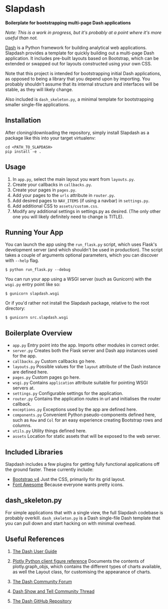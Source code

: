 # Slapdash

**Boilerplate for bootstrapping multi-page Dash applications**

_Note: This is a work in progress, but it's probably at a point where it's
more useful than not._

[Dash](https://plot.ly/dash) is a Python framework for building analytical web
applications. Slapdash provides a template for quickly building out a multi-page
Dash application. It includes pre-built layouts based on Bootstrap, which can be
extended or swapped out for layouts constructed using your own CSS.

Note that this project is intended for bootstrapping initial Dash applications,
as opposed to being a library that you depend upon by importing. You probably
shouldn't assume that its internal structure and interfaces will be stable, as
they will likely change.

Also included is `dash_skeleton.py`, a minimal template for bootstrapping
smaller single-file applications.


## Installation

After cloning/downloading the repository, simply install Slapdash as a package like this into your target virtualenv:

    cd <PATH_TO_SLAPDASH>
    pip install -e .

## Usage

1. In `app.py`, select the main layout you want from `layouts.py`.
2. Create your callbacks in `callbacks.py`.
3. Create  your pages in `pages.py`.
4. Add your pages to the `urls` attribute in `router.py`.
5. Add desired pages to `NAV_ITEMS` (if using a navbar) in `settings.py`.
6. Add additional CSS to `assets/custom.css`. 
7. Modify any additional settings in settings.py as desired. (The only other one
   you will likely definitely need to change is TITLE).


## Running Your App

You can launch the app using the `run_flask.py` script, which uses Flask's development server (and which shouldn't be used in production). The script takes a couple of arguments optional parameters, which you can discover with `--help` flag.

    $ python run_flask.py --debug

You can run your app using a WSGI server (such as Gunicorn) with the `wsgi.py` entry point like so:

    $ gunicorn slapdash.wsgi

Or if you'd rather not install the Slapdash package, relative to the root directory: 

    $ gunicorn src.slapdash.wsgi
    
    
## Boilerplate Overview

* `app.py` Entry point into the app. Imports other modules in correct order. 
* `server.py` Creates both the Flask server and Dash app instances used for the app.
* `callbacks.py` Custom callbacks go here.
* `layouts.py` Possible values for the `layout` attribute of the Dash instance
  are defined here.
* `pages.py` Custom pages go here.
* `wsgi.py` Contains `application` attribute suitable for pointing WSGI servers at.
* `settings.py` Configurable settings for the application. 
* `router.py` Contains the application routes in url and initialises the router callback.
* `exceptions.py` Exceptions used by the app are defined here.
* `components.py` Convenient Python pseudo-components defined here, such as `Row` and
  `Col` for an easy experience creating Bootstrap rows and columns.
* `utils.py` Utility things defined here.
* `assets` Location for static assets that will be exposed to the web server. 


## Included Libraries

Slapdash includes a few plugins for getting fully functional applications off
the ground faster. These currently include:

* [Bootstrap v4](https://getbootstrap.com) Just the CSS, primarily for its grid layout.
* [Font Awesome](http://fontawesome.io) Because everyone wants pretty icons.


## dash_skeleton.py

For simple applications that with a single view, the full Slapdash codebase is
probably overkill. `dash_skeleton.py` is a Dash single-file Dash template that
you can pull down and start hacking on with minimal overhead.


## Useful References

1. [The Dash User Guide](https://plot.ly/dash)
   
2. [Plotly Python client figure reference](https://plot.ly/python/reference)
   Documents the contents of plotly.graph_objs, which contains the different
   types of charts available, as well the Layout class, for customising the
   appearance of charts.

3. [The Dash Community Forum](https://community.plot.ly/c/dash)

4. [Dash Show and Tell Community Thread](https://community.plot.ly/t/show-and-tell-community-thread-tada)

4. [The Dash GitHub Repository](https://github.com/plotly/dash)
